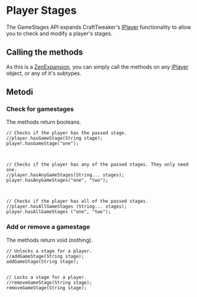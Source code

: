 # Player Stages

The GameStages API expands CraftTweaker's [IPlayer](/Vanilla/Players/IPlayer/) functionality to allow you to check and modify a player's stages.

## Calling the methods
As this is a [ZenExpansion](/Dev_Area/ZenAnnotations/Annotation_ZenExpansion/), you can simply call the methods on any [IPlayer](/Vanilla/Players/IPlayer/) object, or any of it's subtypes.

## Metodi

### Check for gamestages
The methods return booleans.

```zenscript
// Checks if the player has the passed stage.
//player.hasGameStage(String stage);
player.hasGameStage("one");



// Checks if the player has any of the passed stages. They only need one.
//player.hasAnyGameStages(String... stages);
player.hasAnyGameStages("one", "two");



// Checks if the player has all of the passed stages.
//player.hasAllGameStages (String... stages);
player.hasAllGameStages ("one", "two");
```

### Add or remove a gamestage

The methods return void (nothing).

```zenscript
// Unlocks a stage for a player.
//addGameStage(String stage);
addGameStage(String stage);


// Locks a stage for a player.
//removeGameStage(String stage);
removeGameStage(String stage);
```